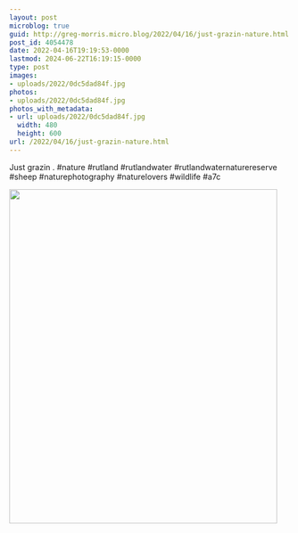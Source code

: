 ```yaml
---
layout: post
microblog: true
guid: http://greg-morris.micro.blog/2022/04/16/just-grazin-nature.html
post_id: 4054478
date: 2022-04-16T19:19:53-0000
lastmod: 2024-06-22T16:19:15-0000
type: post
images:
- uploads/2022/0dc5dad84f.jpg
photos:
- uploads/2022/0dc5dad84f.jpg
photos_with_metadata:
- url: uploads/2022/0dc5dad84f.jpg
  width: 480
  height: 600
url: /2022/04/16/just-grazin-nature.html
---
```

Just grazin
.
#nature #rutland #rutlandwater #rutlandwaternaturereserve #sheep #naturephotography #naturelovers #wildlife #a7c

<img src="uploads/2022/0dc5dad84f.jpg" width="480" height="600" alt="">

